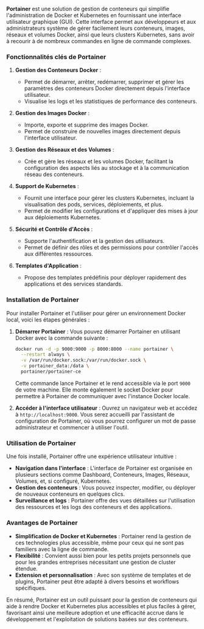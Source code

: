 **Portainer** est une solution de gestion de conteneurs qui simplifie l'administration de Docker et Kubernetes en fournissant une interface utilisateur graphique (GUI). Cette interface permet aux développeurs et aux administrateurs système de gérer facilement leurs conteneurs, images, réseaux et volumes Docker, ainsi que leurs clusters Kubernetes, sans avoir à recourir à de nombreux commandes en ligne de commande complexes.

### Fonctionnalités clés de Portainer

1. **Gestion des Conteneurs Docker** :
   - Permet de démarrer, arrêter, redémarrer, supprimer et gérer les paramètres des conteneurs Docker directement depuis l'interface utilisateur.
   - Visualise les logs et les statistiques de performance des conteneurs.

2. **Gestion des Images Docker** :
   - Importe, exporte et supprime des images Docker. 
   - Permet de construire de nouvelles images directement depuis l'interface utilisateur.

3. **Gestion des Réseaux et des Volumes** :
   - Crée et gère les réseaux et les volumes Docker, facilitant la configuration des aspects liés au stockage et à la communication réseau des conteneurs.

4. **Support de Kubernetes** :
   - Fournit une interface pour gérer les clusters Kubernetes, incluant la visualisation des pods, services, déploiements, et plus.
   - Permet de modifier les configurations et d'appliquer des mises à jour aux déploiements Kubernetes.

5. **Sécurité et Contrôle d'Accès** :
   - Supporte l'authentification et la gestion des utilisateurs.
   - Permet de définir des rôles et des permissions pour contrôler l'accès aux différentes ressources.

6. **Templates d'Application** :
   - Propose des templates prédéfinis pour déployer rapidement des applications et des services standards.

### Installation de Portainer

Pour installer Portainer et l'utiliser pour gérer un environnement Docker local, voici les étapes générales :

1. **Démarrer Portainer** :
   Vous pouvez démarrer Portainer en utilisant Docker avec la commande suivante :

   ```bash
   docker run -d -p 9000:9000 -p 8000:8000 --name portainer \
     --restart always \
     -v /var/run/docker.sock:/var/run/docker.sock \
     -v portainer_data:/data \
     portainer/portainer-ce
   ```

   Cette commande lance Portainer et le rend accessible via le port `9000` de votre machine. Elle monte également le socket Docker pour permettre à Portainer de communiquer avec l'instance Docker locale.

2. **Accéder à l'interface utilisateur** :
   Ouvrez un navigateur web et accédez à `http://localhost:9000`. Vous serez accueilli par l'assistant de configuration de Portainer, où vous pourrez configurer un mot de passe administrateur et commencer à utiliser l'outil.

### Utilisation de Portainer

Une fois installé, Portainer offre une expérience utilisateur intuitive :

- **Navigation dans l'interface** : L'interface de Portainer est organisée en plusieurs sections comme Dashboard, Conteneurs, Images, Réseaux, Volumes, et, si configuré, Kubernetes.
- **Gestion des conteneurs** : Vous pouvez inspecter, modifier, ou déployer de nouveaux conteneurs en quelques clics.
- **Surveillance et logs** : Portainer offre des vues détaillées sur l'utilisation des ressources et les logs des conteneurs et des applications.

### Avantages de Portainer

- **Simplification de Docker et Kubernetes** : Portainer rend la gestion de ces technologies plus accessible, même pour ceux qui ne sont pas familiers avec la ligne de commande.
- **Flexibilité** : Convient aussi bien pour les petits projets personnels que pour les grandes entreprises nécessitant une gestion de cluster étendue.
- **Extension et personnalisation** : Avec son système de templates et de plugins, Portainer peut être adapté à divers besoins et workflows spécifiques.

En résumé, Portainer est un outil puissant pour la gestion de conteneurs qui aide à rendre Docker et Kubernetes plus accessibles et plus faciles à gérer, favorisant ainsi une meilleure adoption et une efficacité accrue dans le développement et l'exploitation de solutions basées sur des conteneurs.